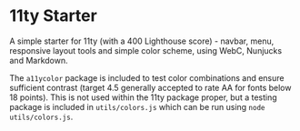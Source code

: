 # 11ty Starter

A simple starter for 11ty (with a 400 Lighthouse score) - navbar, menu, responsive layout
tools and simple color scheme, using WebC, Nunjucks and Markdown.

The `a11ycolor` package is included to test color combinations and ensure sufficient contrast
(target 4.5 generally accepted to rate AA for fonts below 18 points). This is not used within the
11ty package proper, but a testing package is included in `utils/colors.js` which can be run using
`node utils/colors.js`.